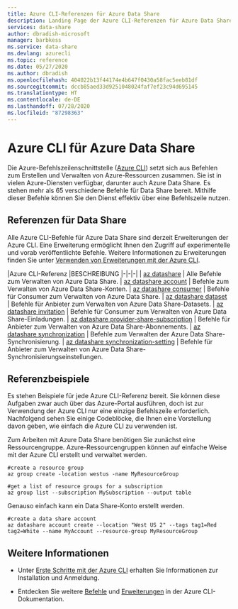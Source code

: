 ```yaml
---
title: Azure CLI-Referenzen für Azure Data Share
description: Landing Page der Azure CLI-Referenzen für Azure Data Share
services: data-share
author: dbradish-microsoft
manager: barbkess
ms.service: data-share
ms.devlang: azurecli
ms.topic: reference
ms.date: 05/27/2020
ms.author: dbradish
ms.openlocfilehash: 404022b13f44174e4b647f0430a58fac5eeb81df
ms.sourcegitcommit: dccb85aed33d9251048024faf7ef23c94d695145
ms.translationtype: HT
ms.contentlocale: de-DE
ms.lasthandoff: 07/28/2020
ms.locfileid: "87298363"
---
```

# <a name="azure-cli-for-azure-data-share"></a>Azure CLI für Azure Data Share

Die Azure-Befehlszeilenschnittstelle ([Azure CLI](/cli/azure/what-is-azure-cli)) setzt sich aus Befehlen zum Erstellen und Verwalten von Azure-Ressourcen zusammen.  Sie ist in vielen Azure-Diensten verfügbar, darunter auch Azure Data Share.  Es stehen mehr als 65 verschiedene Befehle für Data Share bereit.  Mithilfe dieser Befehle können Sie den Dienst effektiv über eine Befehlszeile nutzen.

## <a name="references-for-data-share"></a>Referenzen für Data Share

Alle Azure CLI-Befehle für Azure Data Share sind derzeit Erweiterungen der Azure CLI.  Eine Erweiterung ermöglicht Ihnen den Zugriff auf experimentelle und vorab veröffentlichte Befehle.  Weitere Informationen zu Erweiterungen finden Sie unter [Verwenden von Erweiterungen mit der Azure CLI](/cli/azure/azure-cli-extensions-overview).

|Azure CLI-Referenz |BESCHREIBUNG
|-|-|-|
| [az datashare](/cli/azure/ext/datashare/datashare) | Alle Befehle zum Verwalten von Azure Data Share.
| [az datashare account](/cli/azure/ext/datashare/datashare/account) | Befehle zum Verwalten von Azure Data Share-Konten.
| [az datashare consumer](/cli/azure/ext/datashare/datashare/consumer) | Befehle für Consumer zum Verwalten von Azure Data Share.
| [az datashare dataset](/cli/azure/ext/datashare/datashare/dataset) | Befehle für Anbieter zum Verwalten von Azure Data Share-Datasets.
| [az datashare invitation](/cli/azure/ext/datashare/datashare/invitation) | Befehle für Consumer zum Verwalten von Azure Data Share-Einladungen.
| [az datashare provider-share-subscription](/cli/azure/ext/datashare/datashare/provider-share-subscription) | Befehle für Anbieter zum Verwalten von Azure Data Share-Abonnements.
| [az datashare synchronization](/cli/azure/ext/datashare/datashare/synchronization)  | Befehle zum Verwalten der Azure Data Share-Synchronisierung.
| [az datashare synchronization-setting](/cli/azure/ext/datashare/datashare/synchronization-setting)  | Befehle für Anbieter zum Verwalten von Azure Data Share-Synchronisierungseinstellungen.

## <a name="reference-examples"></a>Referenzbeispiele

Es stehen Beispiele für jede Azure CLI-Referenz bereit. Sie können diese Aufgaben zwar auch über das Azure-Portal ausführen, doch ist zur Verwendung der Azure CLI nur eine einzige Befehlszeile erforderlich.  Nachfolgend sehen Sie einige Codeblöcke, die Ihnen eine Vorstellung davon geben, wie einfach die Azure CLI zu verwenden ist.

Zum Arbeiten mit Azure Data Share benötigen Sie zunächst eine Ressourcengruppe.  Azure-Ressourcengruppen können auf einfache Weise mit der Azure CLI erstellt und verwaltet werden.  

```azurecli
#create a resource group
az group create -location westus -name MyResourceGroup
```

```azurecli
#get a list of resource groups for a subscription
az group list --subscription MySubscription --output table
```

Genauso einfach kann ein Data Share-Konto erstellt werden.

```azurecli
#create a data share account
az datashare account create --location "West US 2" --tags tag1=Red tag2=White --name MyAccount --resource-group MyResourceGroup
```

## <a name="see-also"></a>Weitere Informationen

* Unter [Erste Schritte mit der Azure CLI](/cli/azure/get-started-with-azure-cli) erhalten Sie Informationen zur Installation und Anmeldung.

* Entdecken Sie weitere [Befehle](/cli/azure/reference-index) und [Erweiterungen](/cli/azure/azure-cli-extensions-list) in der Azure CLI-Dokumentation.
